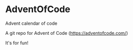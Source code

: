 # AdventOfCode
Advent calendar of code

A git repo for Advent of Code (https://adventofcode.com/)

It's for fun!

